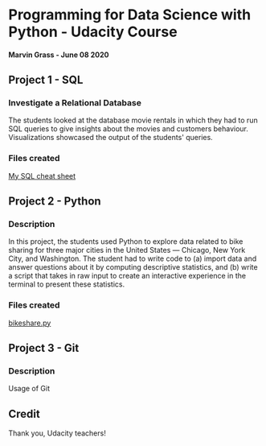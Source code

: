 # Programming for Data Science with Python - Udacity Course
#### Marvin Grass - June 08 2020

## Project 1 - SQL
### Investigate a Relational Database
The students looked at the database movie rentals in which they had to run SQL queries to give insights about the movies and customers behaviour. Visualizations showcased the output of the students' queries.

### Files created
[My SQL cheat sheet](https://github.com/anywherealocal/programming-for-data-science/blob/master/SQL%20%20Cheat%20Sheet.pdf)

## Project 2 - Python
### Description
In this project, the students used Python to explore data related to bike sharing for three major cities in the United States — Chicago, New York City, and Washington. The student had to write code to (a) import data and answer questions about it by computing descriptive statistics, and 
(b) write a script that takes in raw input to create an interactive experience in the terminal to present these statistics.

### Files created
[bikeshare.py](https://github.com/anywherealocal/programming-for-data-science/blob/master/home/bikeshare.py)

## Project 3 - Git
### Description
Usage of Git

## Credit
Thank you, Udacity teachers!
